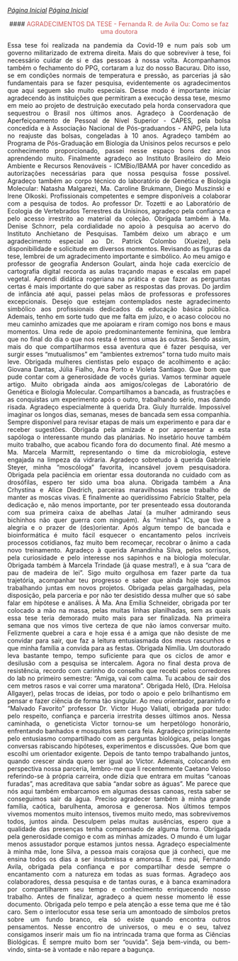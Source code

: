 [*Página Inicial*](https://avilaf.github.io/) 
[*Página Inicial*](https://avilaf.github.io/en.html) 

<center>
#### <span style="color: IndianRed"> AGRADECIMENTOS DA TESE - Fernanda R. de Avila  
Ou: 
Como se faz uma doutora
</span>
</center>

 

<p align="justify"> Essa tese foi realizada na pandemia da Covid-19 e num país sob um governo militarizado de extrema direita. Mais do que sobreviver à tese, foi necessário cuidar de si e das pessoas à nossa volta. Acompanhamos também o fechamento do PPG, cortaram a luz do nosso Bacurau. Dito isso, se em condições normais de temperatura e pressão, as parcerias já são fundamentais para se fazer pesquisa, evidentemente os agradecimentos que aqui seguem são muito especiais. Desse modo é importante iniciar agradecendo às instituições que permitiram a execução dessa tese, mesmo em meio ao projeto de destruição executado pela horda conservadora que sequestrou o Brasil nos últimos anos. Agradeço à Coordenação de Aperfeiçoamento de Pessoal de Nível Superior - CAPES, pela bolsa concedida e à Associação Nacional de Pós-graduandos - ANPG, pela luta no reajuste das bolsas, congeladas à 10 anos. Agradeço também ao Programa de Pós-Graduação em Biologia da Unisinos pelos recursos e pelo conhecimento proporcionado, passei nesse espaço bons dez anos aprendendo muito. Finalmente agradeço ao Instituto Brasileiro do Meio Ambiente e Recursos Renováveis - ICMBio/IBAMA por haver concedido as autorizações necessárias para que nossa pesquisa fosse possível.
      Agradeço também ao corpo técnico do laboratório de Genética e Biologia Molecular: Natasha Malgarezi, Ma. Caroline Brukmann, Diego Muszinski e Irene Olkoski. Profissionais competentes e sempre disponíveis a colaborar com a pesquisa de todos. Ao professor Dr. Tozetti e ao Laboratório de Ecologia de Vertebrados Terrestres da Unisinos, agradeço pela confiança e pelo acesso irrestrito ao material da coleção. Obrigada também à Ma. Denise Schnorr, pela cordialidade no apoio à pesquisa ao acervo do Instituto Anchietano de Pesquisas. Também deixo um abraço e um agradecimento especial ao Dr. Patrick Colombo (Xueize), pela disponibilidade e solicitude em diversos momentos.
Revisando as figuras da tese, lembrei de um agradecimento importante e simbólico. Ao meu amigo e professor de geografia Anderson Goulart, ainda hoje cada exercício de cartografia digital recorda as aulas traçando mapas e escalas em papel vegetal. Aprendi didática rogeriana na prática e que fazer as perguntas certas é mais importante do que saber as respostas das provas. Do jardim de infância até aqui, passei pelas mãos de professoras e professores excepcionais. Desejo que estejam contemplados neste agradecimento simbólico aos profissionais dedicados da educação básica pública.
      Ademais, tenho em sorte tudo que me falta em juízo, e o acaso colocou no meu caminho amizades que me apoiaram e riram comigo nos bons e maus momentos. Uma rede de apoio predominantemente feminina, que lembra que no final do dia o que nos resta é termos umas às outras. Sendo assim, mais do que compartilharmos essa aventura que é fazer pesquisa, ver surgir esses “mutualismos” em “ambientes extremos” torna tudo muito mais leve. Obrigada mulheres cientistas pelo espaço de acolhimento e ação: Giovana Dantas, Júlia Fialho, Ana Porto e Violeta Santiago. Que bom que pude contar com a generosidade de vocês gurias. Vamos terminar aquele artigo.
      Muito obrigada ainda aos amigos/colegas de Laboratório de Genética e Biologia Molecular. Compartilhamos a bancada, as frustrações e as conquistas um experimento após o outro, trabalhando sério, mas dando risada. Agradeço especialmente à querida Dra. Giuly Iturralde. Impossível imaginar os longos dias, semanas, meses de bancada sem essa companhia. Sempre disponível para revisar etapas de mais um experimento e para dar e receber sugestões. Obrigada pela amizade e por apresentar a esta sapóloga o interessante mundo das planárias.
      No insetário houve também muito trabalho, que acabou ficando fora do documento final. Até mesmo a Ma. Marcela Marmitt, representando o time da microbiologia, esteve engajada na limpeza da vidraria. Agradeço sobretudo à querida Gabriele Steyer, minha “moscóloga” favorita, incansável jovem pesquisadora. Obrigada pela paciência em orientar essa doutoranda no cuidado com as drosófilas, espero ter sido uma boa aluna. Obrigada também a Ana Crhystina e Alice Diedrich, parceiras maravilhosas nesse trabalho de manter as moscas vivas. E finalmente ao queridíssimo Fabrício Stalter, pela dedicação e, não menos importante, por ter presenteado essa doutoranda com sua primeira caixa de abelhas Jataí (a mulher admirando seus bichinhos não quer guerra com ninguém). 
      Às “minhas” ICs, que tive a alegria e o prazer de (des)orientar. Após algum tempo de bancada e bioinformática é muito fácil esquecer o encantamento pelos incríveis processos cotidianos, faz muito bem recomeçar, recobrar o ânimo a cada novo treinamento. Agradeço à querida Amandinha Silva, pelos sorrisos, pela curiosidade e pelo interesse nos sapinhos e na biologia molecular. Obrigada também à Marcela Trindade (já quase mestra!), e à sua “cara de pau de madeira de lei”. Sigo muito orgulhosa em fazer parte da tua trajetória, acompanhar teu progresso e saber que ainda hoje seguimos trabalhando juntas em novos projetos. Obrigada pelas gargalhadas, pela disposição, pela parceria e por não ter desistido dessa mulher que só sabe falar em hipótese e análises.
      À Ma. Ana Emília Schneider, obrigada por ter colocado a mão na massa, pelas muitas linhas planilhadas, sem as quais essa tese teria demorado muito mais para ser finalizada. Na primeira semana que nos vimos tive certeza de que não íamos conversar muito. Felizmente quebrei a cara e hoje essa é a amiga que não desiste de me convidar para sair, que faz a leitura entusiasmada dos meus rascunhos e que minha família a convida para as festas. Obrigada Nimília.
      Um doutorado leva bastante tempo, tempo suficiente para que os ciclos de amor e desilusão com a pesquisa se intercalem. Agora no final desta prova de resistência, recordo com carinho do conselho que recebi pelos corredores do lab no primeiro semestre: “Amiga, vai com calma. Tu acabou de sair dos cem metros rasos e vai correr uma maratona”. Obrigada Helô, (Dra. Heloísa Allgayer), pelas trocas de ideias, por todo o apoio e pelo brilhantismo em pensar e fazer ciência de forma tão singular. 
      Ao meu orientador, paraninfo e “Malvado Favorito” professor Dr. Victor Hugo Valiati, obrigada por tudo: pelo respeito, confiança e parceria irrestrita desses últimos anos. Nessa caminhada, o geneticista Victor tornou-se um herpetólogo honorário, enfrentando banhados e mosquitos sem cara feia. Agradeço principalmente pelo entusiasmo compartilhado com as perguntas biológicas, pelas longas conversas rabiscando hipóteses, experimentos e discussões. Que bom que escolhi um orientador exigente. Depois de tanto tempo trabalhando juntos, quando crescer ainda quero ser igual ao Victor. Ademais, colocando em perspectiva nossa parceria, lembro-me que li recentemente Caetano Veloso referindo-se à própria carreira, onde dizia que entrara em muitas “canoas furadas”, mas acreditava que sabia “andar sobre as águas”. Me parece que nós aqui também embarcamos em algumas dessas canoas, resta saber se conseguimos sair da água. 
      Preciso agradecer também à minha grande família, caótica, barulhenta, amorosa e generosa. Nos últimos tempos vivemos momentos muito intensos, tivemos muito medo, mas sobrevivemos todos, juntos ainda. Desculpem pelas muitas ausências, espero que a qualidade das presenças tenha compensado de alguma forma. Obrigada pela generosidade comigo e com as minhas amizades. O mundo é um lugar menos assustador porque estamos juntos nessa. Agradeço especialmente à minha mãe, Ione Silva, a pessoa mais corajosa que já conheci, que me ensina todos os dias a ser insubmissa e amorosa. E meu pai, Fernando Avila, obrigada pela confiança e por compartilhar desde sempre o encantamento com a natureza em todas as suas formas.
      Agradeço aos colaboradores, dessa pesquisa e de tantas ouras, e à banca examinadora por compartilharem seu tempo e conhecimento enriquecendo nosso trabalho.
      Antes de finalizar, agradeço a quem nesse momento lê esse documento. Obrigada pelo tempo e pela atenção a esse tema que me é tão caro. Sem o interlocutor essa tese seria um amontoado de símbolos pretos sobre um fundo branco, ela só existe quando encontra outros pensamentos. Nesse encontro de universos, o meu e o seu, talvez consigamos inserir mais um fio na intrincada trama que forma as Ciências Biológicas. É sempre muito bom ser “ouvida”. Seja bem-vinda, ou bem-vindo, sinta-se à vontade e não repare a bagunça.





</p>






